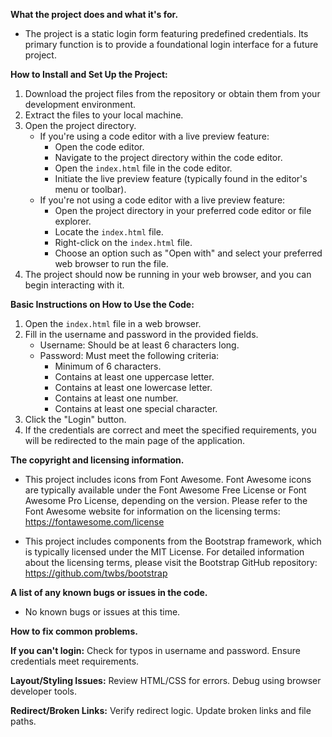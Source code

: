 **What the project does and what it's for.**
- The project is a static login form featuring predefined credentials. Its primary function is to provide a foundational login interface for a future project.
  
**How to Install and Set Up the Project:**
1. Download the project files from the repository or obtain them from your development environment.
2. Extract the files to your local machine.
3. Open the project directory.
   - If you're using a code editor with a live preview feature:
     - Open the code editor.
     - Navigate to the project directory within the code editor.
     - Open the `index.html` file in the code editor.
     - Initiate the live preview feature (typically found in the editor's menu or toolbar). 
   - If you're not using a code editor with a live preview feature:
     - Open the project directory in your preferred code editor or file explorer.
     - Locate the `index.html` file.
     - Right-click on the `index.html` file.
     - Choose an option such as "Open with" and select your preferred web browser to run the file.
4. The project should now be running in your web browser, and you can begin interacting with it.
  
**Basic Instructions on How to Use the Code:**
1. Open the `index.html` file in a web browser.
2. Fill in the username and password in the provided fields.
   - Username: Should be at least 6 characters long.
   - Password: Must meet the following criteria:
     - Minimum of 6 characters.
     - Contains at least one uppercase letter.
     - Contains at least one lowercase letter.
     - Contains at least one number.
     - Contains at least one special character.
3. Click the "Login" button.
4. If the credentials are correct and meet the specified requirements, you will be redirected to the main page of the application.
  
**The copyright and licensing information.**
- This project includes icons from Font Awesome. Font Awesome icons are typically available under the Font Awesome Free License or Font Awesome Pro License, depending on the version. Please refer to the Font Awesome website for information on the licensing terms: https://fontawesome.com/license
  
- This project includes components from the Bootstrap framework, which is typically licensed under the MIT License. For detailed information about the licensing terms, please visit the Bootstrap GitHub repository: https://github.com/twbs/bootstrap

**A list of any known bugs or issues in the code.**
- No known bugs or issues at this time.
  
**How to fix common problems.**

**If you can't login:**
Check for typos in username and password.
Ensure credentials meet requirements.

**Layout/Styling Issues:**
Review HTML/CSS for errors.
Debug using browser developer tools.

**Redirect/Broken Links:**
Verify redirect logic.
Update broken links and file paths.


